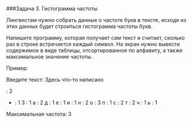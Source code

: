 ###Задача 3. Гистограмма частоты

Лингвистам нужно собрать данные о частоте букв в тексте, исходя из этих данных будет строиться гистограмма частоты букв. 

Напишите программу, которая получает сам текст и считает, сколько раз в строке встречается каждый символ. На экран нужно вывести содержимое в виде таблицы, отсортированное по алфавиту, а также максимальное значение частоты.


Пример:

Введите текст: Здесь что-то написано

  : 2
- : 1
З : 1
а : 2
д : 1
е : 1
и : 1
н : 2
о : 3
п : 1
с : 2
т : 2
ч : 1
ь : 1

Максимальная частота: 3
